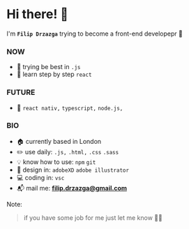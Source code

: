 # Hi there! :vampire:

I'm **`Filip Drzazga`** trying to become a front-end developepr :dart:

### NOW
- :blossom: trying be best in `.js`
- :seedling: learn step by step `react`

### FUTURE
- :crystal_ball: `react nativ,` `typescript,` `node.js,`

### BIO
- :house: currently based in London
- :pencil2: use daily: `.js,` `.html,` `.css` `.sass`
- :bulb: know how to use: `npm` `git`
- :art: design in: `adobeXD` `adobe illustrator`
- :computer: coding in: `vsc`
- :mailbox_with_mail: mail me: **filip.drzazga@gmail.com**

Note:
> if you have some job for me just let me know :speech_balloon::tongue:
